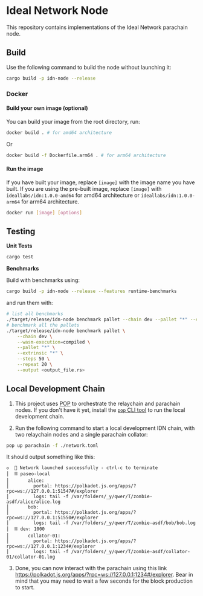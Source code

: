 # Ideal Network Node

This repository contains implementations of the Ideal Network parachain node.

## Build

Use the following command to build the node without launching it:

```sh
cargo build -p idn-node --release
```

### Docker

#### Build your own image (optional)

You can build your image from the root directory, run:

```sh
docker build . # for amd64 architecture
```

Or

```sh
docker build -f Dockerfile.arm64 . # for arm64 architecture
```

#### Run the image

If you have built your image, replace `[image]` with the image name you have built.
If you are using the pre-built image, replace `[image]` with `ideallabs/idn:1.0.0-amd64` for amd64 architecture or `ideallabs/idn:1.0.0-arm64` for arm64 architecture.

```sh
docker run [image] [options]
```

## Testing

**Unit Tests**

```sh
cargo test
```

**Benchmarks**

Build with benchmarks using:

```sh
cargo build -p idn-node --release --features runtime-benchmarks
```

and run them with:

```sh
# list all benchmarks
./target/release/idn-node benchmark pallet --chain dev --pallet "*" --extrinsic "*" --repeat 0
# benchmark all the pallets
./target/release/idn-node benchmark pallet \
    --chain dev \
    --wasm-execution=compiled \
    --pallet "*" \
    --extrinsic "*" \
    --steps 50 \
    --repeat 20 \
    --output <output_file.rs>
```

## Local Development Chain

1. This project uses [POP](https://onpop.io/) to orchestrate the relaychain and parachain nodes.
   If you don't have it yet, install the [`pop` CLI tool](https://learn.onpop.io/v/cli/installing-pop-cli) to run the local development chain.

2. Run the following command to start a local development IDN chain, with two relaychain nodes and a single parachain collator:

```sh
pop up parachain -f ./network.toml
```

It should output something like this:

```
◇  🚀 Network launched successfully - ctrl-c to terminate
│  ⛓️ paseo-local
│       alice:
│         portal: https://polkadot.js.org/apps/?rpc=ws://127.0.0.1:51547#/explorer
│         logs: tail -f /var/folders/_y/qwer/T/zombie-asdf/alice/alice.log
│       bob:
│         portal: https://polkadot.js.org/apps/?rpc=ws://127.0.0.1:51550#/explorer
│         logs: tail -f /var/folders/_y/qwer/T/zombie-asdf/bob/bob.log
│  ⛓️ dev: 1000
│       collator-01:
│         portal: https://polkadot.js.org/apps/?rpc=ws://127.0.0.1:1234#/explorer
│         logs: tail -f /var/folders/_y/qwer/T/zombie-asdf/collator-01/collator-01.log
```

3. Done, you can now interact with the parachain using this link https://polkadot.js.org/apps/?rpc=ws://127.0.0.1:1234#/explorer.
Bear in mind that you may need to wait a few seconds for the block production to start.
